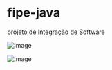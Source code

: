 # fipe-java
projeto de Integração de Software

![image](https://user-images.githubusercontent.com/13887472/128274546-d595ff29-739e-4b6f-9990-74efc869c80c.png)


![image](https://user-images.githubusercontent.com/13887472/128274601-804bbde7-25c5-4aea-9b9c-b509f0074948.png)
